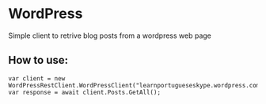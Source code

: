 # WordPress

Simple client to retrive blog posts from a wordpress web page

## How to use:
```
var client = new WordPressRestClient.WordPressClient("learnportugueseskype.wordpress.com/");
var response = await client.Posts.GetAll();
```
